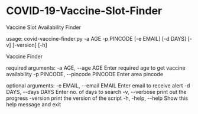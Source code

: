 # COVID-19-Vaccine-Slot-Finder

Vaccine Slot Availability Finder


usage: covid-vaccine-finder.py -a AGE -p PINCODE [-e EMAIL] [-d DAYS] [-v] [-version] [-h]

Vaccine Finder

required arguments:
  -a AGE, --age AGE     Enter required age to get vaccine availability
  -p PINCODE, --pincode PINCODE
                        Enter area pincode

optional arguments:
  -e EMAIL, --email EMAIL
                        Enter email to receive alert
  -d DAYS, --days DAYS  Enter no. of days to search
  -v, --verbose         print out the progress
  -version              print the version of the script
  -h, -help, --help     Show this help message and exit

